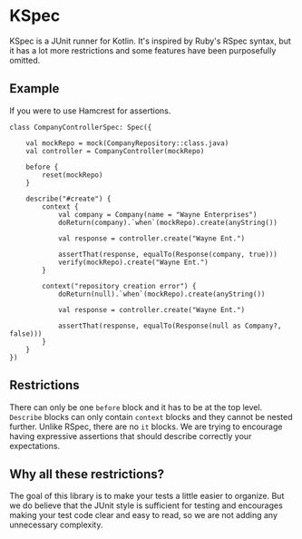 # KSpec

KSpec is a JUnit runner for Kotlin. It's inspired by Ruby's RSpec syntax,
but it has a lot more restrictions and some features have been purposefully omitted.

## Example

If you were to use Hamcrest for assertions.

```
class CompanyControllerSpec: Spec({

    val mockRepo = mock(CompanyRepository::class.java)
    val controller = CompanyController(mockRepo)

    before {
        reset(mockRepo)
    }

    describe("#create") {
        context {
            val company = Company(name = "Wayne Enterprises")
            doReturn(company).`when`(mockRepo).create(anyString())

            val response = controller.create("Wayne Ent.")

            assertThat(response, equalTo(Response(company, true)))
            verify(mockRepo).create("Wayne Ent.")
        }

        context("repository creation error") {
            doReturn(null).`when`(mockRepo).create(anyString())

            val response = controller.create("Wayne Ent.")

            assertThat(response, equalTo(Response(null as Company?, false)))
        }
    }
})
```

## Restrictions

There can only be one `before` block and it has to be at the top level.
`Describe` blocks can only contain `context` blocks and they cannot be nested further.
Unlike RSpec, there are no `it` blocks. We are trying to encourage having expressive assertions
that should describe correctly your expectations.

## Why all these restrictions?

The goal of this library is to make your tests a little easier to organize.
But we do believe that the JUnit style is sufficient for testing and
encourages making your test code clear and easy to read, so we are not adding any unnecessary complexity.
